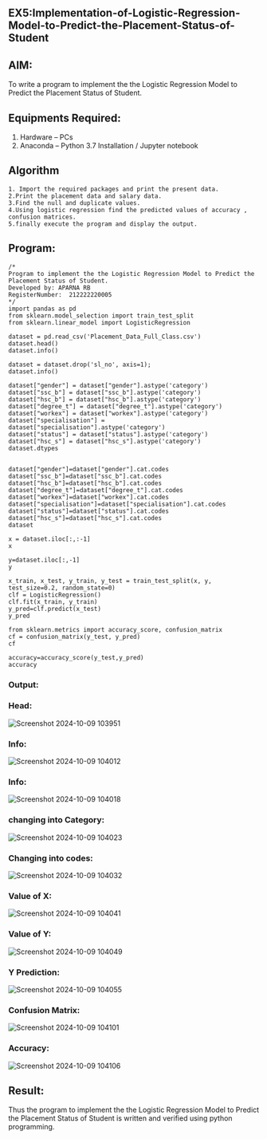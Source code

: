 ## EX5:Implementation-of-Logistic-Regression-Model-to-Predict-the-Placement-Status-of-Student
## AIM:
To write a program to implement the the Logistic Regression Model to Predict the Placement Status of Student.

## Equipments Required:
1. Hardware – PCs
2. Anaconda – Python 3.7 Installation / Jupyter notebook

## Algorithm
```
1. Import the required packages and print the present data.
2.Print the placement data and salary data.
3.Find the null and duplicate values.
4.Using logistic regression find the predicted values of accuracy , confusion matrices.
5.finally execute the program and display the output.
```

## Program:
```
/*
Program to implement the the Logistic Regression Model to Predict the Placement Status of Student.
Developed by: APARNA RB
RegisterNumber:  212222220005
*/
import pandas as pd
from sklearn.model_selection import train_test_split
from sklearn.linear_model import LogisticRegression

dataset = pd.read_csv('Placement_Data_Full_Class.csv')
dataset.head()
dataset.info()

dataset = dataset.drop('sl_no', axis=1);
dataset.info()

dataset["gender"] = dataset["gender"].astype('category')
dataset["ssc_b"] = dataset["ssc_b"].astype('category')
dataset["hsc_b"] = dataset["hsc_b"].astype('category')
dataset["degree_t"] = dataset["degree_t"].astype('category')
dataset["workex"] = dataset["workex"].astype('category')
dataset["specialisation"] = dataset["specialisation"].astype('category')
dataset["status"] = dataset["status"].astype('category')
dataset["hsc_s"] = dataset["hsc_s"].astype('category')
dataset.dtypes


dataset["gender"]=dataset["gender"].cat.codes
dataset["ssc_b"]=dataset["ssc_b"].cat.codes
dataset["hsc_b"]=dataset["hsc_b"].cat.codes
dataset["degree_t"]=dataset["degree_t"].cat.codes
dataset["workex"]=dataset["workex"].cat.codes
dataset["specialisation"]=dataset["specialisation"].cat.codes
dataset["status"]=dataset["status"].cat.codes
dataset["hsc_s"]=dataset["hsc_s"].cat.codes
dataset

x = dataset.iloc[:,:-1]
x

y=dataset.iloc[:,-1]
y

x_train, x_test, y_train, y_test = train_test_split(x, y, test_size=0.2, random_state=0)
clf = LogisticRegression()
clf.fit(x_train, y_train)
y_pred=clf.predict(x_test)
y_pred

from sklearn.metrics import accuracy_score, confusion_matrix
cf = confusion_matrix(y_test, y_pred)
cf

accuracy=accuracy_score(y_test,y_pred)
accuracy
```
### Output:

### Head:
![Screenshot 2024-10-09 103951](https://github.com/user-attachments/assets/e3aad698-af06-43a4-bdc5-8a34bb88ca6a)



### Info:
![Screenshot 2024-10-09 104012](https://github.com/user-attachments/assets/8820330f-7e1e-48da-86d6-d317a106fbbb)


### Info:
![Screenshot 2024-10-09 104018](https://github.com/user-attachments/assets/2ce27a91-ad3d-4ab7-9fee-317e15627700)



### changing into Category:
![Screenshot 2024-10-09 104023](https://github.com/user-attachments/assets/25000505-014a-4957-a3f0-9dcdf86b0cfa)



### Changing into codes:
![Screenshot 2024-10-09 104032](https://github.com/user-attachments/assets/5ec2f02d-e760-40c4-9f1c-f2eaf3de176e)


### Value of X:
![Screenshot 2024-10-09 104041](https://github.com/user-attachments/assets/a002ddd8-8164-4253-a6f5-00c8adc5b0f7)

### Value of Y:
![Screenshot 2024-10-09 104049](https://github.com/user-attachments/assets/055eb2cb-d880-4e0d-85f9-ee501596ab6c)


### Y Prediction:
![Screenshot 2024-10-09 104055](https://github.com/user-attachments/assets/b42a31f1-a7a1-413e-92ad-e07e70259243)


### Confusion Matrix:
![Screenshot 2024-10-09 104101](https://github.com/user-attachments/assets/1319dc33-2d63-4df5-a740-cb6925222a0b)

### Accuracy:
![Screenshot 2024-10-09 104106](https://github.com/user-attachments/assets/bed5a224-20f6-491c-a30b-812fabd02750)

## Result:
Thus the program to implement the the Logistic Regression Model to Predict the Placement Status of Student is written and verified using python programming.

